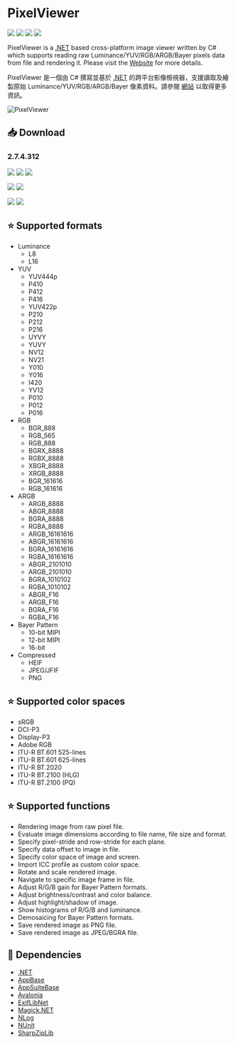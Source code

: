 # PixelViewer 
[![](https://img.shields.io/github/release-date-pre/carina-studio/PixelViewer?style=flat)](https://github.com/carina-studio/PixelViewer/releases/tag/2.7.4.312) ![](https://img.shields.io/github/downloads/carina-studio/PixelViewer/total) [![](https://img.shields.io/github/last-commit/carina-studio/PixelViewer?style=flat)](https://github.com/carina-studio/PixelViewer/commits/master) [![](https://img.shields.io/github/license/carina-studio/PixelViewer?style=flat)](https://github.com/carina-studio/PixelViewer/blob/master/LICENSE.md)

PixelViewer is a [.NET](https://dotnet.microsoft.com/) based cross-platform image viewer written by C# which supports reading raw Luminance/YUV/RGB/ARGB/Bayer pixels data from file and rendering it. Please visit the [Website](https://carinastudio.azurewebsites.net/PixelViewer/) for more details.

PixelViewer 是一個由 C# 撰寫並基於 [.NET](https://dotnet.microsoft.com/) 的跨平台影像檢視器，支援讀取及繪製原始 Luminance/YUV/RGB/ARGB/Bayer 像素資料。請參閱 [網站](https://carinastudio.azurewebsites.net/PixelViewer/) 以取得更多資訊。

<img alt="PixelViewer" src="https://carinastudio.azurewebsites.net/PixelViewer/Banner.png"/>

## 📥 Download

### 2.7.4.312
[![](https://img.shields.io/badge/Windows-x64-blue?style=flat-square&logo=windows&logoColor=fff)](https://github.com/carina-studio/PixelViewer/releases/download/2.7.4.312/PixelViewer-2.7.4.312-win-x64.zip)
[![](https://img.shields.io/badge/Windows-arm64-blue?style=flat-square&logo=windows&logoColor=fff)](https://github.com/carina-studio/PixelViewer/releases/download/2.7.4.312/PixelViewer-2.7.4.312-win-arm64.zip)
[![](https://img.shields.io/badge/Windows-x86-blue?style=flat-square&logo=windows&logoColor=fff)](https://github.com/carina-studio/PixelViewer/releases/download/2.7.4.312/PixelViewer-2.7.4.312-win-x86.zip)

[![](https://img.shields.io/badge/macOS-arm64%20(M1/M2)-blueviolet?style=flat-square&logo=apple&logoColor=fff)](https://github.com/carina-studio/PixelViewer/releases/download/2.7.4.312/PixelViewer-2.7.4.312-osx-arm64.zip)
[![](https://img.shields.io/badge/macOS-x64-blueviolet?style=flat-square&logo=apple&logoColor=fff)](https://github.com/carina-studio/PixelViewer/releases/download/2.7.4.312/PixelViewer-2.7.4.312-osx-x64.zip)

[![](https://img.shields.io/badge/Linux-x64-orange?style=flat-square&logo=linux&logoColor=fff)](https://github.com/carina-studio/PixelViewer/releases/download/2.7.4.312/PixelViewer-2.7.4.312-linux-x64.zip)
[![](https://img.shields.io/badge/Linux-arm64-orange?style=flat-square&logo=linux&logoColor=fff)](https://github.com/carina-studio/PixelViewer/releases/download/2.7.4.312/PixelViewer-2.7.4.312-linux-arm64.zip)

## ⭐ Supported formats
* Luminance
  * L8
  * L16
* YUV
  * YUV444p
  * P410
  * P412
  * P416
  * YUV422p
  * P210
  * P212
  * P216
  * UYVY
  * YUVY
  * NV12
  * NV21
  * Y010
  * Y016
  * I420
  * YV12
  * P010
  * P012
  * P016
* RGB
  * BGR_888
  * RGB_565
  * RGB_888
  * BGRX_8888
  * RGBX_8888
  * XBGR_8888
  * XRGB_8888
  * BGR_161616
  * RGB_161616
* ARGB
  * ARGB_8888
  * ABGR_8888
  * BGRA_8888
  * RGBA_8888
  * ARGB_16161616
  * ABGR_16161616
  * BGRA_16161616
  * RGBA_16161616
  * ABGR_2101010
  * ARGB_2101010
  * BGRA_1010102
  * RGBA_1010102
  * ABGR_F16
  * ARGB_F16
  * BGRA_F16
  * RGBA_F16
* Bayer Pattern
  * 10-bit MIPI
  * 12-bit MIPI
  * 16-bit
* Compressed
  * HEIF
  * JPEG/JFIF
  * PNG
  
## ⭐ Supported color spaces
* sRGB
* DCI-P3
* Display-P3
* Adobe RGB
* ITU-R BT.601 525-lines
* ITU-R BT.601 625-lines
* ITU-R BT.2020
* ITU-R BT.2100 (HLG)
* ITU-R BT.2100 (PQ)

## ⭐ Supported functions
* Rendering image from raw pixel file.
* Evaluate image dimensions according to file name, file size and format.
* Specify pixel-stride and row-stride for each plane.
* Specify data offset to image in file.
* Specify color space of image and screen.
* Import ICC profile as custom color space.
* Rotate and scale rendered image.
* Navigate to specific image frame in file.
* Adjust R/G/B gain for Bayer Pattern formats.
* Adjust brightness/contrast and color balance.
* Adjust highlight/shadow of image.
* Show histograms of R/G/B and luminance.
* Demosaicing for Bayer Pattern formats.
* Save rendered image as PNG file.
* Save rendered image as JPEG/BGRA file.

## 🤝 Dependencies
* [.NET](https://dotnet.microsoft.com/)
* [AppBase](https://github.com/carina-studio/AppBase)
* [AppSuiteBase](https://github.com/carina-studio/AppSuiteBase)
* [Avalonia](https://github.com/AvaloniaUI/Avalonia)
* [ExifLibNet](https://github.com/oozcitak/exiflibrary)
* [Magick.NET](https://github.com/dlemstra/Magick.NET)
* [NLog](https://github.com/NLog/NLog)
* [NUnit](https://github.com/nunit/nunit)
* [SharpZipLib](https://github.com/icsharpcode/SharpZipLib)
